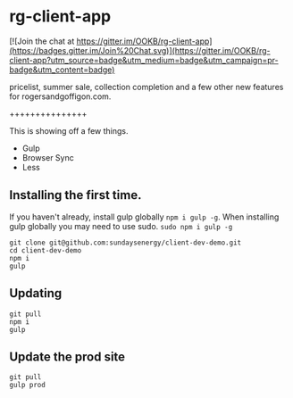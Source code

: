 rg-client-app
===============

[![Join the chat at https://gitter.im/OOKB/rg-client-app](https://badges.gitter.im/Join%20Chat.svg)](https://gitter.im/OOKB/rg-client-app?utm_source=badge&utm_medium=badge&utm_campaign=pr-badge&utm_content=badge)

pricelist, summer sale, collection completion and a few other new features for rogersandgoffigon.com.

+++++++++++++++

This is showing off a few things.

* Gulp
* Browser Sync
* Less

## Installing the first time.

If you haven't already, install gulp globally `npm i gulp -g`. When installing gulp globally you may need to use sudo. `sudo npm i gulp -g`

    git clone git@github.com:sundaysenergy/client-dev-demo.git
    cd client-dev-demo
    npm i
    gulp

## Updating

    git pull
    npm i
    gulp

## Update the prod site

    git pull
    gulp prod

